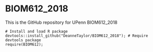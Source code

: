 # BIOM612_2018
This is the GitHub repository for UPenn BIOM612_2018

```
# Install and load R package 
devtools::install_github("DeanneTaylor/BIOM612_2018"); # Require devtools package
require(BIOM612); 
```
